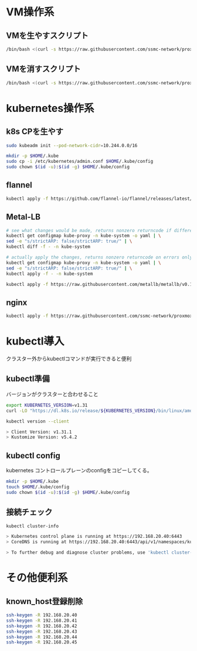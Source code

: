 # VM操作系

## VMを生やすスクリプト
```sh
/bin/bash <(curl -s https://raw.githubusercontent.com/ssmc-network/proxmox-cloudinit-ubuntu-pi/refs/heads/main/vm-setup/mv-setup-kubernetes.sh)
```

## VMを消すスクリプト
```sh
/bin/bash <(curl -s https://raw.githubusercontent.com/ssmc-network/proxmox-cloudinit-ubuntu-pi/refs/heads/main/vm-setup/mv-destroy.sh)
```

# kubernetes操作系

## k8s CPを生やす
```sh
sudo kubeadm init --pod-network-cidr=10.244.0.0/16

mkdir -p $HOME/.kube
sudo cp -i /etc/kubernetes/admin.conf $HOME/.kube/config
sudo chown $(id -u):$(id -g) $HOME/.kube/config
```

## flannel
```sh
kubectl apply -f https://github.com/flannel-io/flannel/releases/latest/download/kube-flannel.yml
```

## Metal-LB
```sh
# see what changes would be made, returns nonzero returncode if different
kubectl get configmap kube-proxy -n kube-system -o yaml | \
sed -e "s/strictARP: false/strictARP: true/" | \
kubectl diff -f - -n kube-system

# actually apply the changes, returns nonzero returncode on errors only
kubectl get configmap kube-proxy -n kube-system -o yaml | \
sed -e "s/strictARP: false/strictARP: true/" | \
kubectl apply -f - -n kube-system
```

```sh
kubectl apply -f https://raw.githubusercontent.com/metallb/metallb/v0.14.8/config/manifests/metallb-native.yaml
```

## nginx
```sh
kubectl apply -f https://raw.githubusercontent.com/ssmc-network/proxmox-cloudinit-ubuntu-pi/refs/heads/main/manifests/nginx.yaml
```

# kubectl導入
クラスター外からkubectlコマンドが実行できると便利

## kubectl準備
バージョンがクラスターと合わせること
```sh
export KUBERNETES_VERSION=v1.31
curl -LO "https://dl.k8s.io/release/${KUBERNETES_VERSION}/bin/linux/amd64/kubectl"
```

```sh
kubectl version --client

> Client Version: v1.31.1
> Kustomize Version: v5.4.2
```


## kubectl config
kubernetes コントロールプレーンのconfigをコピーしてくる。
```sh
mkdir -p $HOME/.kube
touch $HOME/.kube/config
sudo chown $(id -u):$(id -g) $HOME/.kube/config
```

## 接続チェック
```sh
kubectl cluster-info

> Kubernetes control plane is running at https://192.168.20.40:6443
> CoreDNS is running at https://192.168.20.40:6443/api/v1/namespaces/kube-system/services/kube-dns:dns/proxy

> To further debug and diagnose cluster problems, use 'kubectl cluster-info dump'.
```


# その他便利系

## known_host登録削除
```sh
ssh-keygen -R 192.168.20.40
ssh-keygen -R 192.168.20.41
ssh-keygen -R 192.168.20.42
ssh-keygen -R 192.168.20.43
ssh-keygen -R 192.168.20.44
ssh-keygen -R 192.168.20.45
```


